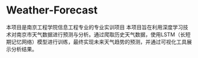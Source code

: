 # Weather-Forecast
本项目是南京工程学院信息工程专业的专业实训项目
本项目旨在利用深度学习技术对南京市天气数据进行预测与分析。通过爬取历史天气数据，使用LSTM（长短期记忆网络）模型进行训练，最终实现未来天气趋势的预测，并通过可视化工具展示分析结果。
